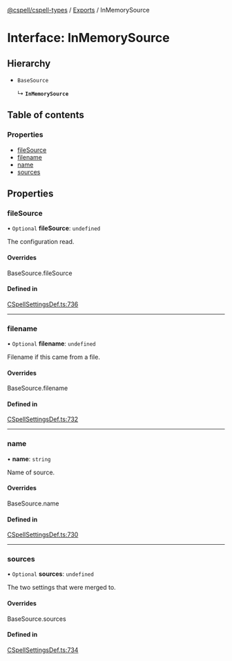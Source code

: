 [@cspell/cspell-types](../README.md) / [Exports](../modules.md) / InMemorySource

# Interface: InMemorySource

## Hierarchy

- `BaseSource`

  ↳ **`InMemorySource`**

## Table of contents

### Properties

- [fileSource](InMemorySource.md#filesource)
- [filename](InMemorySource.md#filename)
- [name](InMemorySource.md#name)
- [sources](InMemorySource.md#sources)

## Properties

### fileSource

• `Optional` **fileSource**: `undefined`

The configuration read.

#### Overrides

BaseSource.fileSource

#### Defined in

[CSpellSettingsDef.ts:736](https://github.com/streetsidesoftware/cspell/blob/bc3346a/packages/cspell-types/src/CSpellSettingsDef.ts#L736)

___

### filename

• `Optional` **filename**: `undefined`

Filename if this came from a file.

#### Overrides

BaseSource.filename

#### Defined in

[CSpellSettingsDef.ts:732](https://github.com/streetsidesoftware/cspell/blob/bc3346a/packages/cspell-types/src/CSpellSettingsDef.ts#L732)

___

### name

• **name**: `string`

Name of source.

#### Overrides

BaseSource.name

#### Defined in

[CSpellSettingsDef.ts:730](https://github.com/streetsidesoftware/cspell/blob/bc3346a/packages/cspell-types/src/CSpellSettingsDef.ts#L730)

___

### sources

• `Optional` **sources**: `undefined`

The two settings that were merged to.

#### Overrides

BaseSource.sources

#### Defined in

[CSpellSettingsDef.ts:734](https://github.com/streetsidesoftware/cspell/blob/bc3346a/packages/cspell-types/src/CSpellSettingsDef.ts#L734)
